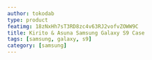 ```yaml
---
author: tokodab
type: product
featimg: 18zNxHh7sT3RD8zc4v63RJ2vofvZOWW9C
title: Kirito & Asuna Samsung Galaxy S9 Case
tags: [samsung, galaxy, s9]
category: [samsung]
---
```

